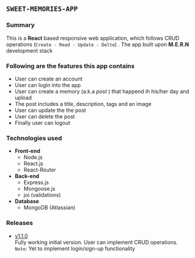 ## `SWEET-MEMORIES-APP`
>
### Summary
 This is a **React** based responsive web application, which follows CRUD operations (`Create - Read - Update - Delte`) . The app built upon **M.E.R.N** development stack
>
### Following are the features this app contains
- User can create an account
- User can login into the app
- User can create a memory (a.k.a *post* ) that happend ih his/her day and upload
- The post includes a title, description, tags and an image
- User can update the the post
- User can delete the post
- Finally user can logout
>
### Technologies used
- **Front-end**
    * Node.js
    * React.js
    * React-Router
- **Back-end**
    - Express.js
    - Mongoose.js
    - joi (validations)
- **Database**
    - MongoDB (Atlassian)
>

### Releases
- [v1.1.0](https://github.com/phanison898/sweet-memories-app/archive/v1.1.0.zip) <br /> Fully working initial version. User can implement CRUD operations. <br /> `Note`: Yet to implement login/sign-up functionality
    
